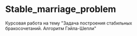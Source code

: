 # Stable_marriage_problem
Курсовая работа на тему "Задача построения стабильных бракосочетаний. Алгоритм Гэйла-Шепли"
